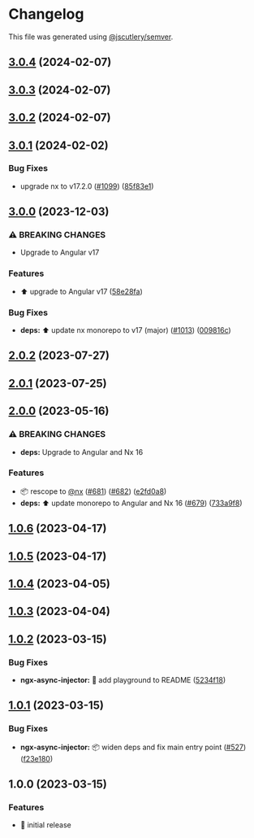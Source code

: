 # Changelog

This file was generated using [@jscutlery/semver](https://github.com/jscutlery/semver).

## [3.0.4](https://github.com/nx-squeezer/squeezer/compare/ngx-async-injector@3.0.3...ngx-async-injector@3.0.4) (2024-02-07)

## [3.0.3](https://github.com/nx-squeezer/squeezer/compare/ngx-async-injector@3.0.2...ngx-async-injector@3.0.3) (2024-02-07)

## [3.0.2](https://github.com/nx-squeezer/squeezer/compare/ngx-async-injector@3.0.1...ngx-async-injector@3.0.2) (2024-02-07)

## [3.0.1](https://github.com/nx-squeezer/squeezer/compare/ngx-async-injector@3.0.0...ngx-async-injector@3.0.1) (2024-02-02)


### Bug Fixes

* upgrade nx to v17.2.0 ([#1099](https://github.com/nx-squeezer/squeezer/issues/1099)) ([85f83e1](https://github.com/nx-squeezer/squeezer/commit/85f83e1b998a0055ef117c0ca507626526b76cac))

## [3.0.0](https://github.com/nx-squeezer/squeezer/compare/ngx-async-injector@2.0.2...ngx-async-injector@3.0.0) (2023-12-03)


### ⚠ BREAKING CHANGES

* Upgrade to Angular v17

### Features

* :arrow_up: upgrade to Angular v17 ([58e28fa](https://github.com/nx-squeezer/squeezer/commit/58e28faca36cbed69ca37a57a22b81053d4fccb2))


### Bug Fixes

* **deps:** ⬆️ update nx monorepo to v17 (major) ([#1013](https://github.com/nx-squeezer/squeezer/issues/1013)) ([009816c](https://github.com/nx-squeezer/squeezer/commit/009816c38a8c630610e0c67c1d893d7f7272f2a8))

## [2.0.2](https://github.com/nx-squeezer/squeezer/compare/ngx-async-injector@2.0.1...ngx-async-injector@2.0.2) (2023-07-27)

## [2.0.1](https://github.com/nx-squeezer/squeezer/compare/ngx-async-injector@2.0.0...ngx-async-injector@2.0.1) (2023-07-25)

## [2.0.0](https://github.com/nx-squeezer/squeezer/compare/ngx-async-injector@1.0.6...ngx-async-injector@2.0.0) (2023-05-16)


### ⚠ BREAKING CHANGES

* **deps:** Upgrade to Angular and Nx 16

### Features

* :package: rescope to [@nx](https://github.com/nx) ([#681](https://github.com/nx-squeezer/squeezer/issues/681)) ([#682](https://github.com/nx-squeezer/squeezer/issues/682)) ([e2fd0a8](https://github.com/nx-squeezer/squeezer/commit/e2fd0a88b5e258c9cfe898d06cbda00d7bf44c8d))
* **deps:** :arrow_up: update monorepo to Angular and Nx 16 ([#679](https://github.com/nx-squeezer/squeezer/issues/679)) ([733a9f8](https://github.com/nx-squeezer/squeezer/commit/733a9f88ff5d20961caa59b7da85d4cf33512cbc))

## [1.0.6](https://github.com/nx-squeezer/squeezer/compare/ngx-async-injector@1.0.5...ngx-async-injector@1.0.6) (2023-04-17)

## [1.0.5](https://github.com/nx-squeezer/squeezer/compare/ngx-async-injector@1.0.4...ngx-async-injector@1.0.5) (2023-04-17)

## [1.0.4](https://github.com/nx-squeezer/squeezer/compare/ngx-async-injector@1.0.3...ngx-async-injector@1.0.4) (2023-04-05)

## [1.0.3](https://github.com/nx-squeezer/squeezer/compare/ngx-async-injector@1.0.2...ngx-async-injector@1.0.3) (2023-04-04)

## [1.0.2](https://github.com/nx-squeezer/squeezer/compare/ngx-async-injector@1.0.1...ngx-async-injector@1.0.2) (2023-03-15)

### Bug Fixes

- **ngx-async-injector:** :memo: add playground to README ([5234f18](https://github.com/nx-squeezer/squeezer/commit/5234f189e28f94015a7d12c2970b33efd422207f))

## [1.0.1](https://github.com/nx-squeezer/squeezer/compare/ngx-async-injector@1.0.0...ngx-async-injector@1.0.1) (2023-03-15)

### Bug Fixes

- **ngx-async-injector:** :package: widen deps and fix main entry point ([#527](https://github.com/nx-squeezer/squeezer/issues/527)) ([f23e180](https://github.com/nx-squeezer/squeezer/commit/f23e1809935edb7b91dea8465460a9c5aaa851da))

## 1.0.0 (2023-03-15)

### Features

- :tada: initial release
